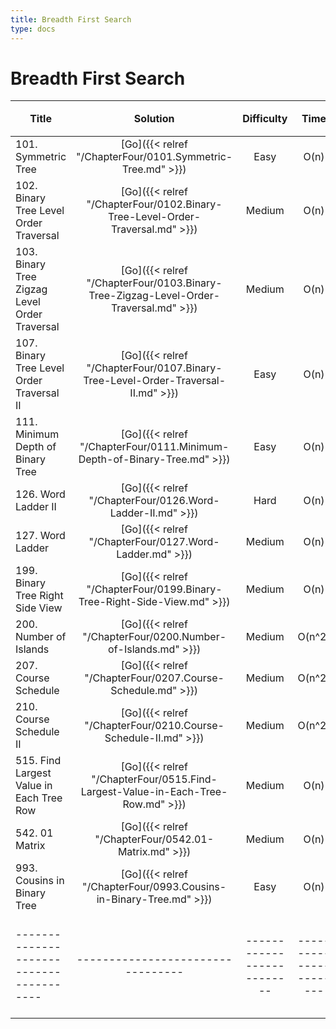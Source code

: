 ```yaml
---
title: Breadth First Search
type: docs
---
```


# Breadth First Search

| Title | Solution | Difficulty | Time | Space |收藏| 
| ----- | :--------: | :----------: | :----: | :-----: | :-----: |
|101. Symmetric Tree | [Go]({{< relref "/ChapterFour/0101.Symmetric-Tree.md" >}})| Easy | O(n)| O(1)||
|102. Binary Tree Level Order Traversal | [Go]({{< relref "/ChapterFour/0102.Binary-Tree-Level-Order-Traversal.md" >}})| Medium | O(n)| O(1)||
|103. Binary Tree Zigzag Level Order Traversal | [Go]({{< relref "/ChapterFour/0103.Binary-Tree-Zigzag-Level-Order-Traversal.md" >}})| Medium | O(n)| O(n)||
|107. Binary Tree Level Order Traversal II | [Go]({{< relref "/ChapterFour/0107.Binary-Tree-Level-Order-Traversal-II.md" >}})| Easy | O(n)| O(1)||
|111. Minimum Depth of Binary Tree | [Go]({{< relref "/ChapterFour/0111.Minimum-Depth-of-Binary-Tree.md" >}})| Easy | O(n)| O(1)||
|126. Word Ladder II | [Go]({{< relref "/ChapterFour/0126.Word-Ladder-II.md" >}})| Hard | O(n)| O(n^2)|❤️|
|127. Word Ladder  | [Go]({{< relref "/ChapterFour/0127.Word-Ladder.md" >}})| Medium | O(n)| O(n)||
|199. Binary Tree Right Side View | [Go]({{< relref "/ChapterFour/0199.Binary-Tree-Right-Side-View.md" >}})| Medium | O(n)| O(1)||
|200. Number of Islands | [Go]({{< relref "/ChapterFour/0200.Number-of-Islands.md" >}})| Medium | O(n^2)| O(n^2)||
|207. Course Schedule  | [Go]({{< relref "/ChapterFour/0207.Course-Schedule.md" >}})| Medium | O(n^2)| O(n^2)||
|210. Course Schedule II  | [Go]({{< relref "/ChapterFour/0210.Course-Schedule-II.md" >}})| Medium | O(n^2)| O(n^2)||
|515. Find Largest Value in Each Tree Row | [Go]({{< relref "/ChapterFour/0515.Find-Largest-Value-in-Each-Tree-Row.md" >}})| Medium | O(n)| O(n)||
|542. 01 Matrix  | [Go]({{< relref "/ChapterFour/0542.01-Matrix.md" >}})| Medium | O(n)| O(1)||
|993. Cousins in Binary Tree | [Go]({{< relref "/ChapterFour/0993.Cousins-in-Binary-Tree.md" >}})| Easy | O(n)| O(1)||
|---------------------------------------|---------------------------------|--------------------------|-----------------------|-----------|--------|